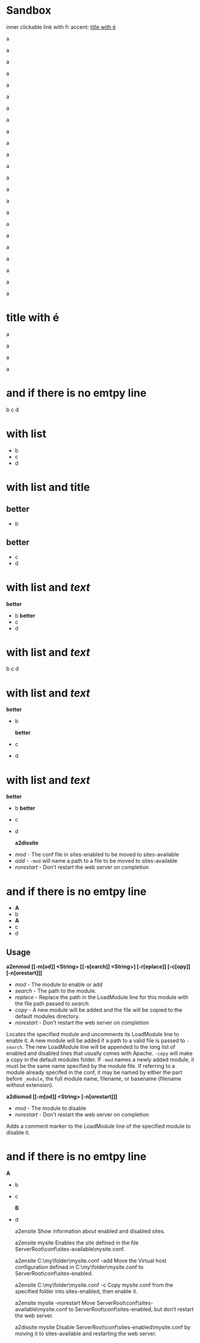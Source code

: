 # Sandbox

inner clickable link with fr accent:
[title with é](#title-with-é)


a

a

a

a

a

a

a

a

a

a

a

a

a

a

a

a

a

a

a

a

a

a

a


# title with é

a

a

a

a


# and if there is no emtpy line

b
c
d



# with list

- b
- c
- d

# with list and title

## better
- b
## better
- c
- d

# with list and *text*

**better**
- b
**better**
- c
- d

# with list and *text*
  b
  c
  d
  
# with list and *text*

  **better**
- b

  **better**
- c
- d

# with list and *text*
 **better**
- b
 **better**
- c
- d

  __a2dissite__
* _mod_ - The conf file in sites-enabled to be moved to sites-available
* _add_ - `-mod` will name a path to a file to be moved to sites-available
* _norestart_ - Don't restart the web server on completion


# and if there is no emtpy line

  - **A**
  - b
  - **A**
  - c
  - d



## Usage  

  __a2enmod [[-m[od]] \<String\> [[-s[earch]] \<String\>] [-r[eplace]] [-c[opy]] [-n[orestart]]]__
* _mod_ - The module to enable or add
* _search_ - The path to the module.
* _replace_ - Replace the path in the LoadModule line for this module with the file path passed to _search_.
* _copy_ - A new module will be added and the file will be copied to the default modules directory.
* _norestart_ - Don't restart the web server on completion

Locates the specified module and uncomments its LoadModule line to enable it. A new module will be added if a path to a valid file is passed to `-search`. The new LoadModule line will be appended to the long list of enabled and disabled lines that usually comes with Apache. `-copy` will make a copy in the default modules folder. If `-mod` names a newly added module, it must be the same name specified by the module file. If referring to a module already specifed in the conf, it may be named by either the part before `_module`, the full module name, filename, or basename (filename without extension).
	
  __a2dismod [[-m[od]] \<String\> [-n[orestart]]]__
* _mod_ - The module to disable
* _norestart_ - Don't restart the web server on completion

Adds a comment marker to the LoadModule line of the specified module to disable it.


# and if there is no emtpy line

  **A**
- b
- c

  **B**
- d


	a2ensite
Show information about enabled and disabled sites.

	a2ensite mysite
Enables the site defined in the file ServerRoot\conf\sites-available\mysite.conf.

	a2ensite C:\my\folder\mysite.conf -add
Move the Virtual host configuration defined in C:\my\folder\mysite.conf to ServerRoot\conf\sites-enabled.

	a2ensite C:\my\folder\mysite.conf -c
Copy mysite.conf from the specified folder into sites-enabled, then enable it.

	a2ensite mysite –norestart
Move ServerRoot\conf\sites-available\mysite.conf to ServerRoot\conf\sites-enabled, but don’t restart the web server.

	a2dissite mysite
Disable ServerRoot\conf\sites-enabled\mysite.conf by moving it to sites-available and restarting the web server.
